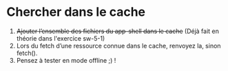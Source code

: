 # Chercher dans le cache

1. <del>Ajouter l’ensemble des fichiers du app-shell dans le cache</del> (Déjà fait en théorie dans l'exercice sw-5-1)
2. Lors du fetch d’une ressource connue dans le cache, renvoyez la, sinon fetch().
3. Pensez à tester en mode offline ;) !

